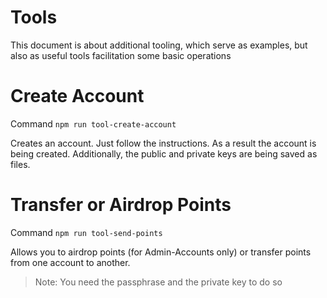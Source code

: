 # Tools

This document is about additional tooling, which serve as examples, 
but also as useful tools facilitation some basic operations

# Create Account

Command `npm run tool-create-account`

Creates an account. Just follow the instructions. As a result the account is being created.
Additionally, the public and private keys are being saved as files.

# Transfer or Airdrop Points

Command `npm run tool-send-points`

Allows you to airdrop points (for Admin-Accounts only) or transfer points from one account to another.
 
> Note: You need the passphrase and the private key to do so   
